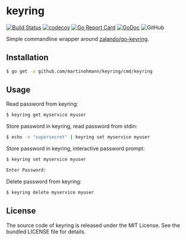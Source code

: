 # keyring

[![Build Status](https://github.com/martinohmann/keyring/workflows/build/badge.svg)](https://github.com/martinohmann/keyring/actions?query=workflow%3Abuild)
[![codecov](https://codecov.io/gh/martinohmann/keyring/branch/master/graph/badge.svg)](https://codecov.io/gh/martinohmann/keyring)
[![Go Report Card](https://goreportcard.com/badge/github.com/martinohmann/keyring)](https://goreportcard.com/report/github.com/martinohmann/keyring)
[![GoDoc](https://godoc.org/github.com/martinohmann/keyring?status.svg)](https://godoc.org/github.com/martinohmann/keyring)
![GitHub](https://img.shields.io/github/license/martinohmann/keyring?color=orange)

Simple commandline wrapper around [zalando/go-keyring](https://github.com/zalando/go-keyring).

## Installation

```bash
$ go get -u github.com/martinohmann/keyring/cmd/keyring
```

## Usage

Read password from keyring:

```bash
$ keyring get myservice myuser
```

Store password in keyring, read password from stdin:

```bash
$ echo -n "supersecret" | keyring set myservice myuser
```

Store password in keyring, interactive password prompt:

```bash
$ keyring set myservice myuser

Enter Password:
```

Delete password from keyring:

```bash
$ keyring delete myservice myuser
```

## License

The source code of keyring is released under the MIT License. See the bundled
LICENSE file for details.
